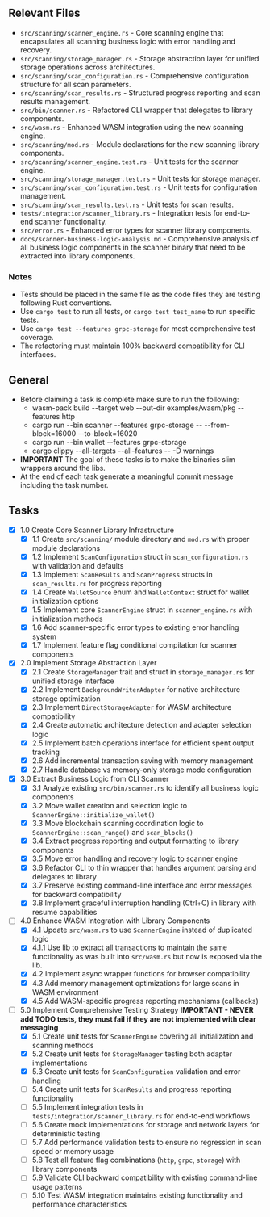 ## Relevant Files

- `src/scanning/scanner_engine.rs` - Core scanning engine that encapsulates all scanning business logic with error handling and recovery.
- `src/scanning/storage_manager.rs` - Storage abstraction layer for unified storage operations across architectures.
- `src/scanning/scan_configuration.rs` - Comprehensive configuration structure for all scan parameters.
- `src/scanning/scan_results.rs` - Structured progress reporting and scan results management.
- `src/bin/scanner.rs` - Refactored CLI wrapper that delegates to library components.
- `src/wasm.rs` - Enhanced WASM integration using the new scanning engine.
- `src/scanning/mod.rs` - Module declarations for the new scanning library components.
- `src/scanning/scanner_engine.test.rs` - Unit tests for the scanner engine.
- `src/scanning/storage_manager.test.rs` - Unit tests for storage manager.
- `src/scanning/scan_configuration.test.rs` - Unit tests for configuration management.
- `src/scanning/scan_results.test.rs` - Unit tests for scan results.
- `tests/integration/scanner_library.rs` - Integration tests for end-to-end scanner functionality.
- `src/error.rs` - Enhanced error types for scanner library components.
- `docs/scanner-business-logic-analysis.md` - Comprehensive analysis of all business logic components in the scanner binary that need to be extracted into library components.

### Notes

- Tests should be placed in the same file as the code files they are testing following Rust conventions.
- Use `cargo test` to run all tests, or `cargo test test_name` to run specific tests.
- Use `cargo test --features grpc-storage` for most comprehensive test coverage.
- The refactoring must maintain 100% backward compatibility for CLI interfaces.

## General
- Before claiming a task is complete make sure to run the following:
   - wasm-pack build --target web --out-dir examples/wasm/pkg --features http
   - cargo run --bin scanner --features grpc-storage -- --from-block=16000 --to-block=16020
   - cargo run --bin wallet --features grpc-storage 
   - cargo clippy --all-targets --all-features -- -D warnings
- **IMPORTANT** The goal of these tasks is to make the binaries slim wrappers around the libs.
- At the end of each task generate a meaningful commit message including the task number.

## Tasks

- [x] 1.0 Create Core Scanner Library Infrastructure
  - [x] 1.1 Create `src/scanning/` module directory and `mod.rs` with proper module declarations
  - [x] 1.2 Implement `ScanConfiguration` struct in `scan_configuration.rs` with validation and defaults
  - [x] 1.3 Implement `ScanResults` and `ScanProgress` structs in `scan_results.rs` for progress reporting
  - [x] 1.4 Create `WalletSource` enum and `WalletContext` struct for wallet initialization options
  - [x] 1.5 Implement core `ScannerEngine` struct in `scanner_engine.rs` with initialization methods
  - [x] 1.6 Add scanner-specific error types to existing error handling system
  - [x] 1.7 Implement feature flag conditional compilation for scanner components

- [x] 2.0 Implement Storage Abstraction Layer
  - [x] 2.1 Create `StorageManager` trait and struct in `storage_manager.rs` for unified storage interface
  - [x] 2.2 Implement `BackgroundWriterAdapter` for native architecture storage optimization
  - [x] 2.3 Implement `DirectStorageAdapter` for WASM architecture compatibility
  - [x] 2.4 Create automatic architecture detection and adapter selection logic
  - [x] 2.5 Implement batch operations interface for efficient spent output tracking
  - [x] 2.6 Add incremental transaction saving with memory management
  - [x] 2.7 Handle database vs memory-only storage mode configuration

- [x] 3.0 Extract Business Logic from CLI Scanner
  - [x] 3.1 Analyze existing `src/bin/scanner.rs` to identify all business logic components
  - [x] 3.2 Move wallet creation and selection logic to `ScannerEngine::initialize_wallet()`
  - [x] 3.3 Move blockchain scanning coordination logic to `ScannerEngine::scan_range()` and `scan_blocks()`
  - [x] 3.4 Extract progress reporting and output formatting to library components
  - [x] 3.5 Move error handling and recovery logic to scanner engine
  - [x] 3.6 Refactor CLI to thin wrapper that handles argument parsing and delegates to library
  - [x] 3.7 Preserve existing command-line interface and error messages for backward compatibility
  - [x] 3.8 Implement graceful interruption handling (Ctrl+C) in library with resume capabilities

- [ ] 4.0 Enhance WASM Integration with Library Components
  - [x] 4.1 Update `src/wasm.rs` to use `ScannerEngine` instead of duplicated logic
  - [x] 4.1.1 Use lib to extract all transactions to maintain the same functionality as was built into `src/wasm.rs` but now is exposed via the lib.
  - [x] 4.2 Implement async wrapper functions for browser compatibility
  - [x] 4.3 Add memory management optimizations for large scans in WASM environment
  - [x] 4.5 Add WASM-specific progress reporting mechanisms (callbacks)

- [ ] 5.0 Implement Comprehensive Testing Strategy **IMPORTANT - NEVER add TODO tests, they must fail if they are not implemented with clear messaging**
  - [x] 5.1 Create unit tests for `ScannerEngine` covering all initialization and scanning methods
  - [x] 5.2 Create unit tests for `StorageManager` testing both adapter implementations
  - [x] 5.3 Create unit tests for `ScanConfiguration` validation and error handling
  - [ ] 5.4 Create unit tests for `ScanResults` and progress reporting functionality
  - [ ] 5.5 Implement integration tests in `tests/integration/scanner_library.rs` for end-to-end workflows
  - [ ] 5.6 Create mock implementations for storage and network layers for deterministic testing
  - [ ] 5.7 Add performance validation tests to ensure no regression in scan speed or memory usage
  - [ ] 5.8 Test all feature flag combinations (`http`, `grpc`, `storage`) with library components
  - [ ] 5.9 Validate CLI backward compatibility with existing command-line usage patterns
  - [ ] 5.10 Test WASM integration maintains existing functionality and performance characteristics
